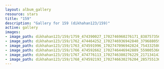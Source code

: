 ```yaml
---
layout: album_gallery
resource: stars
title: "159"
description: "Gallery for 159 (dikhahan123/159)"
active: gallery
images:
- image_path: dikhahan123/159/1759_474390027_1702746960276171_8387573569121799910_n.jpg
- image_path: dikhahan123/159/1762_474464252_1702746936942840_3796880592232000794_n.jpg
- image_path: dikhahan123/159/1763_474591996_1702747096942824_7543325802129186228_n.jpg
- image_path: dikhahan123/159/1766_474592662_1702746446942889_5590053661427431765_n.jpg
- image_path: dikhahan123/159/1767_474776113_1702746380276229_2171341439744646367_n.jpg
- image_path: dikhahan123/159/1768_474592193_1702746630276204_2857551367250137176_n.jpg
---
```

